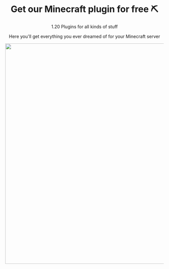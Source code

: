<div align="center"">
  <h1>Get our Minecraft plugin for free ⛏️</a></h1>
  <p>1.20 Plugins for all kinds of stuff</p>
  <p>Here you'll get everything you ever dreamed of for your Minecraft server</p>
  <img width="700px" src="https://github.com/plugin-services/.github/assets/114857048/6d1a564b-d875-49e4-9851-8b08632c9faf">
</div>




